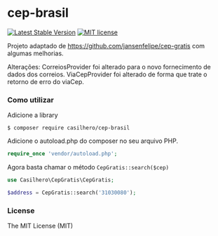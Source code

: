 # cep-brasil
[![Latest Stable Version](https://poser.pugx.org/jansenfelipe/cep-gratis/v/stable.svg)](https://packagist.org/packages/casilhero/cep-brasil)
[![MIT license](https://poser.pugx.org/jansenfelipe/nfephp-serialize/license.svg)](http://opensource.org/licenses/MIT)

Projeto adaptado de https://github.com/jansenfelipe/cep-gratis com algumas melhorias.

Alterações: CorreiosProvider foi alterado para o novo fornecimento de dados dos correios.
ViaCepProvider foi alterado de forma que trate o retorno de erro do viaCep.


### Como utilizar

Adicione a library

```shell
$ composer require casilhero/cep-brasil
```

Adicione o autoload.php do composer no seu arquivo PHP.

```php
require_once 'vendor/autoload.php';
```

Agora basta chamar o método `CepGratis::search($cep)`

```php
use Casilhero\CepGratis\CepGratis;

$address = CepGratis::search('31030080');
```
### License

The MIT License (MIT)